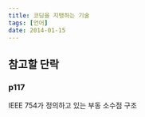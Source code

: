 ```yaml
---
title: 코딩을 지탱하는 기술
tags: [언어]
date: 2014-01-15
---
```


## 참고할 단락

### p117
IEEE 754가 정의하고 있는 부동 소수점 구조

